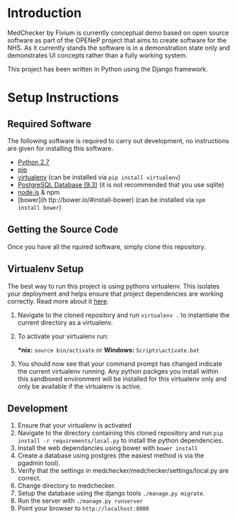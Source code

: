Introduction
============

MedChecker by Fivium is currently conceptual demo based on open source software as part of the OPENeP project that aims to create software for the NHS. As it currently stands the software is in a demonstration state only and demonstrates UI concepts rather than a fully working system.

This project has been written in Python using the Django framework.


Setup Instructions
==================

Required Software
-----------------

The following software is required to carry out development, no instructions are given for installing this software.

- [Python 2.7](https://www.python.org/downloads/)
- [pip](https://pypi.python.org/pypi/pip)
- [virtualenv](http://virtualenv.readthedocs.org/en/latest/) (can be installed via `pip install virtualenv`)
- [PostgreSQL Database (9.3)](http://www.postgresql.org/download/) (it is not recommended that you use sqlite)
- [node.js](http://nodejs.org/download/) & npm
- [bower](h ttp://bower.io/#install-bower) (can be installed via `npm install bower`)


Getting the Source Code
-----------------------

Once you have all the rquired software, simply clone this repository.


Virtualenv Setup
----------------

The best way to run this project is using pythons virtualenv. This isolates your deployment and helps ensure that project dependencies are working correctly. Read more about it [here](http://virtualenv.readthedocs.org/en/latest/).

1. Navigate to the cloned repository and run `virtualenv .` to instantiate the current directory as a virtualenv.
5. To activate your virtualenv run:

    __*nix:__    `source bin/activate` or __Windows:__ `Scripts\activate.bat`

6. You should now see that your command prompt has changed indicate the current virtualenv running. Any python packges you install within this sandboxed environment will be installed for this virtualenv only and only be available if the virtualenv is active.


Development
-----------

1. Ensure that your virtualenv is activated
2. Navigate to the directory containing this cloned repository and run `pip install -r requirements/local.py` to install the python dependencies.
3. Install the web dependancies using bower with `bower install`
3. Create a database using postgres (the easiest method is via the pgadmin tool).
4. Verify that the settings in medchecker/medchecker/settings/local.py are correct.
4. Change directory to medchecker.
5. Setup the database using the django tools `./manage.py migrate`.
6. Run the server with `./manage.py runserver`
7. Point your browser to `http://localhost:8000`
